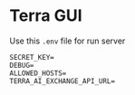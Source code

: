 # Terra GUI

Use this `.env` file for run server
```
SECRET_KEY=
DEBUG=
ALLOWED_HOSTS=
TERRA_AI_EXCHANGE_API_URL=
```
